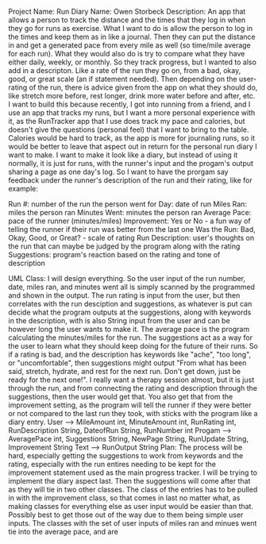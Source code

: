 Project Name:
Run Diary
Name:
Owen Storbeck
Description:
An app that allows a person to track the distance and the times that they log in when they go for runs as exercise.  What I want to do is allow the person to log in the times and keep them as in like a journal.  Then they can put the distance in and get a generated pace from every mile as well (so time/mile average for each run).  What they would also do is try to compare what they have either daily, weekly, or monthly.  So they track progress, but I wanted to also add in a descripton.  Like a rate of the run they go on, from a bad, okay, good, or great scale (an if statement needed). Then depending on the user-rating of the run, there is advice given from the app on what they should do, like stretch more before, rest longer, drink more water before and after, etc.
I want to build this because recently, I got into running from a friend, and I use an app that tracks my runs, but I want a more personal experience with it,  as the RunTracker app that I use does track my pace and calories, but doesn't give the questions (personal feel) that I want to bring to the table.  Calories would be hard to track, as the app is more for journaling runs, so it would be better to leave that aspect out in return for the personal run diary I want to make.
I want to make it look like a diary, but instead of using it normally, it is just for runs, with the runner's input and the progam's output sharing a page as one day's log.  So I want to have the prorgam say feedback under the runner's description of the run and their rating, like for example:

Run #: number of the run the person went for
Day: date of run
Miles Ran: miles the person ran
Minutes Went: minutes the person ran
Average Pace: pace of the runner (minutes/miles)
Improvement: Yes or No - a fun way of telling the runner if their run was better from the last one
Was the Run: Bad, Okay, Good, or Great? - scale of rating
Run Description: user's thoughts on the run that can maybe be judged by the program along with the rating
Suggestions: program's reaction based on the rating and tone of description

UML Class:
I will design everything. So the user input of the run number, date, miles ran, and minutes went all is simply scanned by the programmed and shown in the output.  The run rating is input from the user, but then correlates with the run desciption and suggestions, as whatever is put can decide what the program outputs at the suggestions, along with keywords in the description, with is also String input from the user and can be however long the user wants to make it.  The average pace is the program calculating the minutes/miles for the run.  The suggestions act as a way for the user to learn what they should keep doing for the future of their runs.  So if a rating is bad, and the description has keywords like "ache", "too long", or "uncomfortable", then suggestions might output "From what has been said, stretch, hydrate, and rest for the next run.  Don't get down, just be ready for the next one!".  I really want a therapy session almost, but it is just through the run, and from connecting the rating and description through the suggestions, then the user would get that.  You also get that from the improvement setting, as the program will tell the runner if they were better or not compared to the last run they took, with sticks with the program like a diary entry.
User --> MileAmount int, MinuteAmount int, RunRating int, RunDescription String, DateofRun String, RunNumber int
Progam --> AveragePace int, Suggestions String, NewPage String, RunUpdate String, Improvement String
Text --> RunOutput String
Plan:
The process will be hard, especially getting the suggestions to work from keywords and the rating, especially with the run entires needing to be kept for the improvement statement used as the main progress tracker.
I will be trying to implement the diary aspect last.  Then the suggestions will come after that as they will tie in two other classes.  The class of the entries has to be pulled in with the improvement class, so that comes in last no matter what, as making classes for everything else as user input would be easier than that.  Possibly best to get those out of the way due to them being simple user inputs.  The classes with the set of user inputs of miles ran and minues went tie into the average pace, and are 
